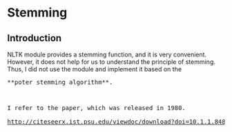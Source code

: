 # Stemming
## Introduction
NLTK module provides a stemming function, and it is very convenient.  
However, it does not help for us to understand the principle of stemming.   
Thus, I did not use the module and implement it based on the <pre>\*\*poter stemming algorithm\*\*.

I refer to the paper, which was released in 1980.  
<http://citeseerx.ist.psu.edu/viewdoc/download?doi=10.1.1.848.7219&rep=rep1&type=pdf>
